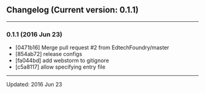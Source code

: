 ## Changelog (Current version: 0.1.1)

-----------------

### 0.1.1 (2016 Jun 23)

* [0471b16] Merge pull request #2 from EdtechFoundry/master
* [854ab72] release configs
* [fa044bd] add webstorm to gitignore
* [c5a8117] allow specifying entry file

-----------------

Updated: 2016 Jun 23